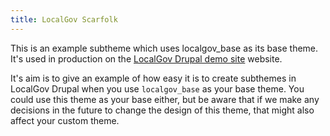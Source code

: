 ```yaml
---
title: LocalGov Scarfolk
---
```


This is an example subtheme which uses localgov_base as its base theme. It's used in production on the [LocalGov Drupal demo site](https://demo.localgovdrupal.org) website.

It's aim is to give an example of how easy it is to create subthemes in LocalGov Drupal when you use `localgov_base` as your base theme. You could use this theme as your base either, but be aware that if we make any decisions in the future to change the design of this theme, that might also affect your custom theme.